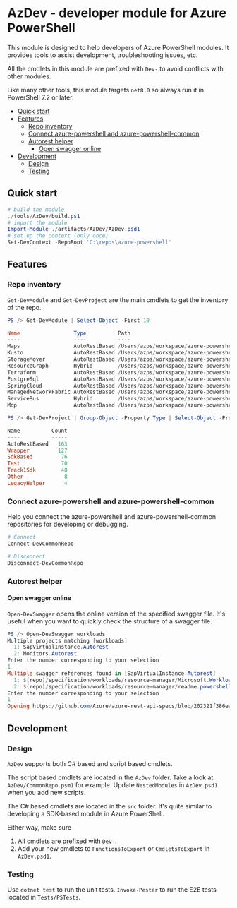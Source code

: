 # AzDev - developer module for Azure PowerShell

This module is designed to help developers of Azure PowerShell modules. It provides tools to assist development, troubleshooting issues, etc.

All the cmdlets in this module are prefixed with `Dev-` to avoid conflicts with other modules.

Like many other tools, this module targets `net8.0` so always run it in PowerShell 7.2 or later.

- [Quick start](#quick-start)
- [Features](#features)
  - [Repo inventory](#repo-inventory)
  - [Connect azure-powershell and azure-powershell-common](#connect-azure-powershell-and-azure-powershell-common)
  - [Autorest helper](#autorest-helper)
    - [Open swagger online](#open-swagger-online)
- [Development](#development)
  - [Design](#design)
  - [Testing](#testing)

## Quick start

```powershell
# build the module
./tools/AzDev/build.ps1
# import the module
Import-Module ./artifacts/AzDev/AzDev.psd1
# set up the context (only once)
Set-DevContext -RepoRoot 'C:\repos\azure-powershell'
```

## Features

### Repo inventory

`Get-DevModule` and `Get-DevProject` are the main cmdlets to get the inventory of the repo.

```powershell
PS /> Get-DevModule | Select-Object -First 10

Name                 Type          Path
----                 ----          ----
Maps                 AutoRestBased /Users/azps/workspace/azure-powershell/src/Maps
Kusto                AutoRestBased /Users/azps/workspace/azure-powershell/src/Kusto
StorageMover         AutoRestBased /Users/azps/workspace/azure-powershell/src/StorageMover
ResourceGraph        Hybrid        /Users/azps/workspace/azure-powershell/src/ResourceGraph
Terraform            AutoRestBased /Users/azps/workspace/azure-powershell/src/Terraform
PostgreSql           AutoRestBased /Users/azps/workspace/azure-powershell/src/PostgreSql
SpringCloud          AutoRestBased /Users/azps/workspace/azure-powershell/src/SpringCloud
ManagedNetworkFabric AutoRestBased /Users/azps/workspace/azure-powershell/src/ManagedNetworkFabric
ServiceBus           Hybrid        /Users/azps/workspace/azure-powershell/src/ServiceBus
Mdp                  AutoRestBased /Users/azps/workspace/azure-powershell/src/Mdp

PS /> Get-DevProject | Group-Object -Property Type | Select-Object -Property Name,Count | Sort-Object -Property Count -Descending

Name          Count
----          -----
AutoRestBased   163
Wrapper         127
SdkBased         76
Test             70
Track1Sdk        48
Other             8
LegacyHelper      4
```

### Connect azure-powershell and azure-powershell-common

Help you connect the azure-powershell and azure-powershell-common repositories for developing or debugging.

```powershell
# Connect
Connect-DevCommonRepo

# Disconnect
Disconnect-DevCommonRepo
```

### Autorest helper

#### Open swagger online

`Open-DevSwagger` opens the online version of the specified swagger file. It's useful when you want to quickly check the structure of a swagger file.

```powershell
PS /> Open-DevSwagger workloads
Multiple projects matching [workloads]
  1: SapVirtualInstance.Autorest
  2: Monitors.Autorest
Enter the number corresponding to your selection
1
Multiple swagger references found in [SapVirtualInstance.Autorest]
  1: $(repo)/specification/workloads/resource-manager/Microsoft.Workloads/SAPVirtualInstance/readme.md
  2: $(repo)/specification/workloads/resource-manager/readme.powershell.md
Enter the number corresponding to your selection
1
Opening https://github.com/Azure/azure-rest-api-specs/blob/202321f386ea5b0c103b46902d43b3d3c50e029c/specification/workloads/resource-manager/Microsoft.Workloads/SAPVirtualInstance/readme.md in default browser...
```

## Development

### Design

`AzDev` supports both C# based and script based cmdlets.

The script based cmdlets are located in the `AzDev` folder. Take a look at `AzDev/CommonRepo.psm1` for example. Update `NestedModules` in `AzDev.psd1` when you add new scripts.

The C# based cmdlets are located in the `src` folder. It's quite similar to developing a SDK-based module in Azure PowerShell.

Either way, make sure

1. All cmdlets are prefixed with `Dev-`.
2. Add your new cmdlets to `FunctionsToExport` or `CmdletsToExport` in `AzDev.psd1`.

### Testing

Use `dotnet test` to run the unit tests. `Invoke-Pester` to run the E2E tests located in `Tests/PSTests`.
